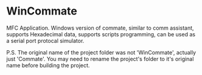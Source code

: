 # WinCommate
MFC Application. Windows version of commate, similar to comm assistant, supports Hexadecimal data, supports scripts programming, can be used as a serial port protocal simulator.


P.S.
The original name of the project folder was not 'WinCommate', actually just 'Commate'. You may need to rename the project's folder to it's original name before building the project.
